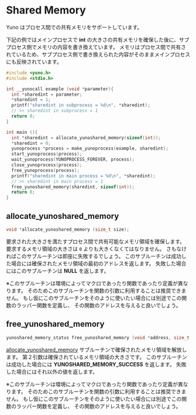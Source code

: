
# Shared Memory

Yuno はプロセス間での共有メモリをサポートしています。

下記の例ではメインプロセスで **int** の大きさの共有メモリを確保した後に、サブプロセス側でメモリの内容を書き換えています。
メモリはプロセス間で共有されているため、サブプロセス側で書き換えられた内容がそのままメインプロセスにも反映されています。

```c
#include <yuno.h>
#include <stdio.h>

int __yunocall example (void *parameter){
  int *sharedint = parameter;
  *sharedint = 1;
  printf("sharedint in subprocess = %d\n", *sharedint);
  // >> sharedint in subprocess = 1
  return 0;
}

int main (){
  int *sharedint = allocate_yunoshared_memory(sizeof(int));
  *sharedint = 0;
  yunoprocess *process = make_yunoprocess(example, sharedint);
  start_yunoprocess(process);
  wait_yunoprocess(YUNOPROCESS_FOREVER, process);
  close_yunoprocess(process);
  free_yunoprocess(process);
  printf("sharedint in main process = %d\n", *sharedint);
  // >> sharedint in main process = 1
  free_yunoshared_memory(sharedint, sizeof(int));
  return 0;
}

```

## allocate_yunoshared_memory

```c
void *allocate_yunoshared_memory (size_t size);
```

要求された大きさを満たすプロセス間で共有可能なメモリ領域を確保します。
要求するメモリ領域の大きさは `0` よりも大きくなくてはなりません。
さもなければこのサブルーチンは即座に失敗するでしょう。
このサブルーチンは成功した場合には確保されたメモリ領域の最初のアドレスを返します。
失敗した場合にはこのサブルーチンは **NULL** を返します。

※このサブルーチンは環境によってマクロであったり関数であったり定義が異なります。
そのためこのサブルーチンを関数の引数に利用することは推奨できません。
もし仮にこのサブルーチンをそのように使いたい場合には別途でこの関数のラッパー関数を定義し、
その関数のアドレスを与えると良いでしょう。

## free_yunoshared_memory

```c
yunoshared_memory_status free_yunoshared_memory (void *address, size_t size);
```

[allocate_yunoshared_memory](#allocate_yunoshared_memory) サブルーチンで確保されたメモリ領域を解放します。
第２引数は確保されているメモリ領域の大きさです。
このサブルーチンは成功した場合には **YUNOSHARED_MEMORY_SUCCESS** を返します。
失敗した場合にはそれ以外の値を返します。

※このサブルーチンは環境によってマクロであったり関数であったり定義が異なります。
そのためこのサブルーチンを関数の引数に利用することは推奨できません。
もし仮にこのサブルーチンをそのように使いたい場合には別途でこの関数のラッパー関数を定義し、
その関数のアドレスを与えると良いでしょう。
